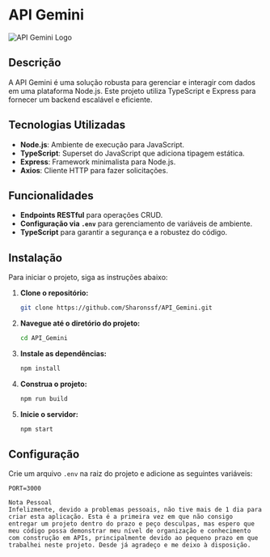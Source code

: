 # API Gemini

![API Gemini Logo](https://example.com/logo.png) <!-- Substitua pelo link do seu logo -->

## Descrição

A API Gemini é uma solução robusta para gerenciar e interagir com dados em uma plataforma Node.js. Este projeto utiliza TypeScript e Express para fornecer um backend escalável e eficiente.

## Tecnologias Utilizadas

- **Node.js**: Ambiente de execução para JavaScript.
- **TypeScript**: Superset do JavaScript que adiciona tipagem estática.
- **Express**: Framework minimalista para Node.js.
- **Axios**: Cliente HTTP para fazer solicitações.

## Funcionalidades

- **Endpoints RESTful** para operações CRUD.
- **Configuração via `.env`** para gerenciamento de variáveis de ambiente.
- **TypeScript** para garantir a segurança e a robustez do código.

## Instalação

Para iniciar o projeto, siga as instruções abaixo:

1. **Clone o repositório:**

    ```bash
    git clone https://github.com/Sharonssf/API_Gemini.git
    ```

2. **Navegue até o diretório do projeto:**

    ```bash
    cd API_Gemini
    ```

3. **Instale as dependências:**

    ```bash
    npm install
    ```

4. **Construa o projeto:**

    ```bash
    npm run build
    ```

5. **Inicie o servidor:**

    ```bash
    npm start
    ```

## Configuração

Crie um arquivo `.env` na raiz do projeto e adicione as seguintes variáveis:

```env
PORT=3000

Nota Pessoal
Infelizmente, devido a problemas pessoais, não tive mais de 1 dia para criar esta aplicação. Esta é a primeira vez em que não consigo entregar um projeto dentro do prazo e peço desculpas, mas espero que meu código possa demonstrar meu nível de organização e conhecimento com construção em APIs, principalmente devido ao pequeno prazo em que trabalhei neste projeto. Desde já agradeço e me deixo à disposição.
